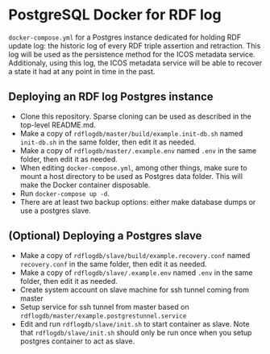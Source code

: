 PostgreSQL Docker for RDF log
=============================
`docker-compose.yml` for a Postgres instance dedicated for holding RDF update log: the historic log of every RDF triple assertion and retraction. This log will be used as the persistence method for the ICOS metadata service. Additionaly, using this log, the ICOS metadata service will be able to recover a state it had at any point in time in the past.

Deploying an RDF log Postgres instance
--------------------------------------
- Clone this repository. Sparse cloning can be used as described in the top-level README.md.
- Make a copy of `rdflogdb/master/build/example.init-db.sh` named `init-db.sh` in the same folder, then edit it as needed.
- Make a copy of `rdflogdb/master/.example.env` named `.env` in the same folder, then edit it as needed.
- When editing `docker-compose.yml`, among other things, make sure to mount a host directory to be used as Postgres data folder. This will make the Docker container disposable.
- Run `docker-compose up -d`.
- There are at least two backup options: either make database dumps or use a postgres slave.

(Optional) Deploying a Postgres slave
-------------------------------------
- Make a copy of `rdflogdb/slave/build/example.recovery.conf` named `recovery.conf` in the same folder, then edit it as needed.
- Make a copy of `rdflogdb/slave/.example.env` named `.env` in the same folder, then edit it as needed.
- Create system account on slave machine for ssh tunnel coming from master
- Setup service for ssh tunnel from master based on `rdflogdb/master/example.postgrestunnel.service`
- Edit and run `rdflogdb/slave/init.sh` to start container as slave. Note that `rdflogdb/slave/init.sh` should only be run once when you setup postgres container to act as slave.
